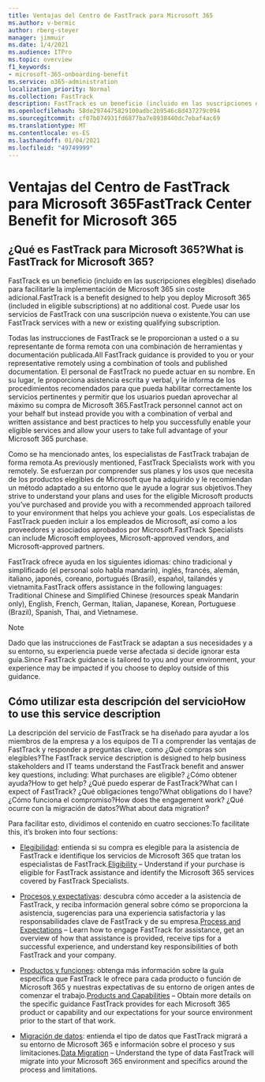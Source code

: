 ```yaml
---
title: Ventajas del Centro de FastTrack para Microsoft 365
ms.author: v-bermic
author: rberg-steyer
manager: jimmuir
ms.date: 1/4/2021
ms.audience: ITPro
ms.topic: overview
f1_keywords:
- microsoft-365-onboarding-benefit
ms.service: o365-administration
localization_priority: Normal
ms.collection: FastTrack
description: FastTrack es un beneficio (incluido en las suscripciones elegibles) diseñado para facilitarle la implementación de Microsoft 365 sin coste adicional. Puede usar los servicios de FastTrack con una suscripción nueva o existente.
ms.openlocfilehash: 58de2974475829100adbc2b9546c8d437279c094
ms.sourcegitcommit: cf07b074931fd6877ba7e8938440dc7ebaf4ac69
ms.translationtype: MT
ms.contentlocale: es-ES
ms.lasthandoff: 01/04/2021
ms.locfileid: "49749999"
---
```

# <a name="fasttrack-center-benefit-for-microsoft-365"></a><span data-ttu-id="4f005-104">Ventajas del Centro de FastTrack para Microsoft 365</span><span class="sxs-lookup"><span data-stu-id="4f005-104">FastTrack Center Benefit for Microsoft 365</span></span>

## <a name="what-is-fasttrack-for-microsoft-365"></a><span data-ttu-id="4f005-105">¿Qué es FastTrack para Microsoft 365?</span><span class="sxs-lookup"><span data-stu-id="4f005-105">What is FastTrack for Microsoft 365?</span></span>

<span data-ttu-id="4f005-106">FastTrack es un beneficio (incluido en las suscripciones elegibles) diseñado para facilitarle la implementación de Microsoft 365 sin coste adicional.</span><span class="sxs-lookup"><span data-stu-id="4f005-106">FastTrack is a benefit designed to help you deploy Microsoft 365 (included in eligible subscriptions) at no additional cost.</span></span> <span data-ttu-id="4f005-107">Puede usar los servicios de FastTrack con una suscripción nueva o existente.</span><span class="sxs-lookup"><span data-stu-id="4f005-107">You can use FastTrack services with a new or existing qualifying subscription.</span></span>

<span data-ttu-id="4f005-108">Todas las instrucciones de FastTrack se le proporcionan a usted o a su representante de forma remota con una combinación de herramientas y documentación publicada.</span><span class="sxs-lookup"><span data-stu-id="4f005-108">All FastTrack guidance is provided to you or your representative remotely using a combination of tools and published documentation.</span></span> <span data-ttu-id="4f005-109">El personal de FastTrack no puede actuar en su nombre. En su lugar, le proporciona asistencia escrita y verbal, y le informa de los procedimientos recomendados para que pueda habilitar correctamente los servicios pertinentes y permitir que los usuarios puedan aprovechar al máximo su compra de Microsoft 365.</span><span class="sxs-lookup"><span data-stu-id="4f005-109">FastTrack personnel cannot act on your behalf but instead provide you with a combination of verbal and written assistance and best practices to help you successfully enable your eligible services and allow your users to take full advantage of your Microsoft 365 purchase.</span></span>

<span data-ttu-id="4f005-110">Como se ha mencionado antes, los especialistas de FastTrack trabajan de forma remota.</span><span class="sxs-lookup"><span data-stu-id="4f005-110">As previously mentioned, FastTrack Specialists work with you remotely.</span></span> <span data-ttu-id="4f005-111">Se esfuerzan por comprender sus planes y los usos que necesita de los productos elegibles de Microsoft que ha adquirido y le recomiendan un método adaptado a su entorno que le ayude a lograr sus objetivos.</span><span class="sxs-lookup"><span data-stu-id="4f005-111">They strive to understand your plans and uses for the eligible Microsoft products you’ve purchased and provide you with a recommended approach tailored to your environment that helps you achieve your goals.</span></span> <span data-ttu-id="4f005-112">Los especialistas de FastTrack pueden incluir a los empleados de Microsoft, así como a los proveedores y asociados aprobados por Microsoft.</span><span class="sxs-lookup"><span data-stu-id="4f005-112">FastTrack Specialists can include Microsoft employees, Microsoft-approved vendors, and Microsoft-approved partners.</span></span>

<span data-ttu-id="4f005-113">FastTrack ofrece ayuda en los siguientes idiomas: chino tradicional y simplificado (el personal solo habla mandarín), inglés, francés, alemán, italiano, japonés, coreano, portugués (Brasil), español, tailandés y vietnamita.</span><span class="sxs-lookup"><span data-stu-id="4f005-113">FastTrack offers assistance in the following languages: Traditional Chinese and Simplified Chinese (resources speak Mandarin only), English, French, German, Italian, Japanese, Korean, Portuguese (Brazil), Spanish, Thai, and Vietnamese.</span></span>

> [!NOTE]
> <span data-ttu-id="4f005-114">Dado que las instrucciones de FastTrack se adaptan a sus necesidades y a su entorno, su experiencia puede verse afectada si decide ignorar esta guía.</span><span class="sxs-lookup"><span data-stu-id="4f005-114">Since FastTrack guidance is tailored to you and your environment, your experience may be impacted if you choose to deploy outside of this guidance.</span></span>

## <a name="how-to-use-this-service-description"></a><span data-ttu-id="4f005-115">Cómo utilizar esta descripción del servicio</span><span class="sxs-lookup"><span data-stu-id="4f005-115">How to use this service description</span></span>

<span data-ttu-id="4f005-116">La descripción del servicio de FastTrack se ha diseñado para ayudar a los miembros de la empresa y a los equipos de TI a comprender las ventajas de FastTrack y responder a preguntas clave, como ¿Qué compras son elegibles?</span><span class="sxs-lookup"><span data-stu-id="4f005-116">The FastTrack service description is designed to help business stakeholders and IT teams understand the FastTrack benefit and answer key questions, including: What purchases are eligible?</span></span> <span data-ttu-id="4f005-117">¿Cómo obtener ayuda?</span><span class="sxs-lookup"><span data-stu-id="4f005-117">How to get help?</span></span> <span data-ttu-id="4f005-118">¿Qué puedo esperar de FastTrack?</span><span class="sxs-lookup"><span data-stu-id="4f005-118">What can I expect of FastTrack?</span></span> <span data-ttu-id="4f005-119">¿Qué obligaciones tengo?</span><span class="sxs-lookup"><span data-stu-id="4f005-119">What obligations do I have?</span></span> <span data-ttu-id="4f005-120">¿Cómo funciona el compromiso?</span><span class="sxs-lookup"><span data-stu-id="4f005-120">How does the engagement work?</span></span> <span data-ttu-id="4f005-121">¿Qué ocurre con la migración de datos?</span><span class="sxs-lookup"><span data-stu-id="4f005-121">What about data migration?</span></span>

<span data-ttu-id="4f005-122">Para facilitar esto, dividimos el contenido en cuatro secciones:</span><span class="sxs-lookup"><span data-stu-id="4f005-122">To facilitate this, it’s broken into four sections:</span></span>

  - <span data-ttu-id="4f005-123">[Elegibilidad](eligibility.md): entienda si su compra es elegible para la asistencia de FastTrack e identifique los servicios de Microsoft 365 que tratan los especialistas de FastTrack.</span><span class="sxs-lookup"><span data-stu-id="4f005-123">[Eligibility](eligibility.md) – Understand if your purchase is eligible for FastTrack assistance and identify the Microsoft 365 services covered by FastTrack Specialists.</span></span>

  - <span data-ttu-id="4f005-124">[Procesos y expectativas](process-and-expectations.md): descubra cómo acceder a la asistencia de FastTrack, y reciba información general sobre cómo se proporciona la asistencia, sugerencias para una experiencia satisfactoria y las responsabilidades clave de FastTrack y de su empresa.</span><span class="sxs-lookup"><span data-stu-id="4f005-124">[Process and Expectations](process-and-expectations.md) – Learn how to engage FastTrack for assistance, get an overview of how that assistance is provided, receive tips for a successful experience, and understand key responsibilities of both FastTrack and your company.</span></span>

  - <span data-ttu-id="4f005-125">[Productos y funciones](products-and-capabilities.md): obtenga más información sobre la guía específica que FastTrack le ofrece para cada producto o función de Microsoft 365 y nuestras expectativas de su entorno de origen antes de comenzar el trabajo.</span><span class="sxs-lookup"><span data-stu-id="4f005-125">[Products and Capabilities](products-and-capabilities.md) – Obtain more details on the specific guidance FastTrack provides for each Microsoft 365 product or capability and our expectations for your source environment prior to the start of that work.</span></span>

  - <span data-ttu-id="4f005-126">[Migración de datos](data-migration.md): entienda el tipo de datos que FastTrack migrará a su entorno de Microsoft 365 e información sobre el proceso y sus limitaciones.</span><span class="sxs-lookup"><span data-stu-id="4f005-126">[Data Migration](data-migration.md) – Understand the type of data FastTrack will migrate into your Microsoft 365 environment and specifics around the process and limitations.</span></span>
